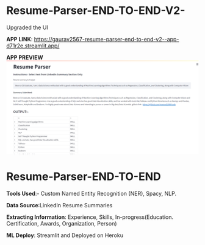 # Resume-Parser-END-TO-END-V2-
Upgraded the UI

**APP LINK**: https://gaurav2567-resume-parser-end-to-end-v2--app-d71r2e.streamlit.app/

**APP PREVIEW**
![alt text](https://github.com/GAURAV2567/Resume-Parser-END-TO-END-V2-/blob/main/Preview.png)

# Resume-Parser-END-TO-END

**Tools Used**:- Custom Named Entity Recognition (NER), Spacy, NLP.

**Data Source**:LinkedIn Resume Summaries

**Extracting Information**: Experience, Skills, In-progress(Education. Certification, Awards, Organization, Person)

**ML Deploy**: Streamlit and Deployed on Heroku

